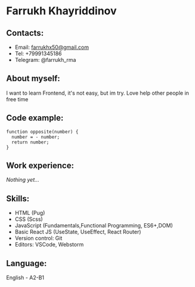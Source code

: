 # Farrukh Khayriddinov

## Contacts:

- Email: farrukhx50@gmail.com
- Tel: +79991345186
- Telegram: @farrukh_rma

## About myself:

I want to learn Frontend, it's not easy, but im try. Love help other people in free time

## Code example:

```
function opposite(number) {
  number = - number;
  return number;
}
```

## Work experience:

_Nothing yet…_

## Skills:

- HTML (Pug)
- CSS (Scss)
- JavaScript (Fundamentals,Functional Programming, ES6+,DOM)
- Basic React JS (UseState, UseEffect, React Router)
- Version control: Git
- Editors: VSCode, Webstorm

## Language:

English - A2-B1
